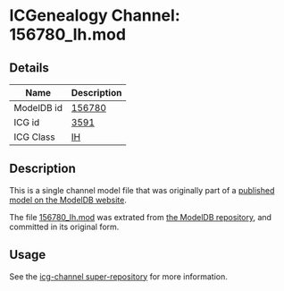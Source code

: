 # ICGenealogy Channel: 156780\_Ih.mod

## Details

Name | Description
---- | -----------
ModelDB id | [156780](http://senselab.med.yale.edu/ModelDB/ShowModel.cshtml?model=156780)
ICG id | [3591](http://icg.neurotheory.ox.ac.uk/channels/4/3591)
ICG Class | [IH](http://icg.neurotheory.ox.ac.uk/channels/4)

## Description

This is a single channel model file that was originally part of a [published model on the ModelDB website](http://senselab.med.yale.edu/mModelDB/ShowModel.cshtml?model=156780).

The file [156780\_Ih.mod](156780_Ih.mod) was extrated from [the ModelDB repository](http://senselab.med.yale.edu/ModelDB/ShowModel.cshtml?model=156780), and committed in its original form.

## Usage

See the [icg-channel super-repository](https://github.com/icgenealogy/icg-channels) for more information.